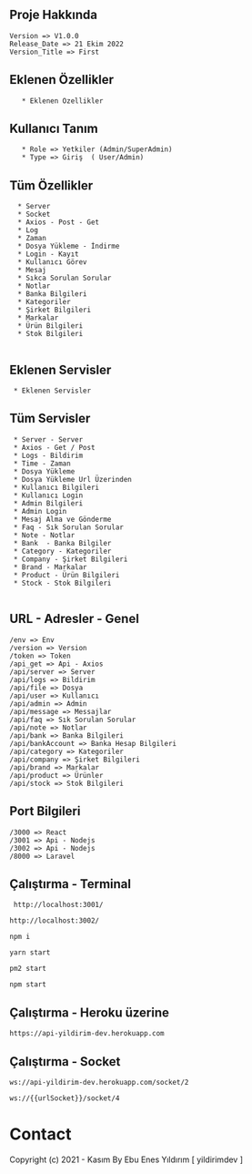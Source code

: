  ## Proje Hakkında

 ```
 Version => V1.0.0
 Release_Date => 21 Ekim 2022
 Version_Title => First
  ```

 ## Eklenen Özellikler

 ```
    * Eklenen Özellikler
  ```
  
  ## Kullanıcı Tanım
 ```
    * Role => Yetkiler (Admin/SuperAdmin)
    * Type => Giriş  ( User/Admin)
  ```
  
  ## Tüm Özellikler

 ```
   * Server
   * Socket
   * Axios - Post - Get
   * Log
   * Zaman
   * Dosya Yükleme - İndirme
   * Login - Kayıt
   * Kullanıcı Görev
   * Mesaj
   * Sıkca Sorulan Sorular
   * Notlar
   * Banka Bilgileri
   * Kategoriler
   * Şirket Bilgileri
   * Markalar
   * Ürün Bilgileri
   * Stok Bilgileri
   
  ```
  
  ## Eklenen Servisler

 ```
  * Eklenen Servisler  
  ```
  
## Tüm Servisler

 ```
  * Server - Server
  * Axios - Get / Post
  * Logs - Bildirim
  * Time - Zaman
  * Dosya Yükleme
  * Dosya Yükleme Url Üzerinden
  * Kullanıcı Bilgileri
  * Kullanıcı Login
  * Admin Bilgileri
  * Admin Login
  * Mesaj Alma ve Gönderme
  * Faq - Sık Sorulan Sorular
  * Note - Notlar
  * Bank  - Banka Bilgiler
  * Category - Kategoriler
  * Company - Şirket Bilgileri
  * Brand - Markalar
  * Product - Ürün Bilgileri
  * Stock - Stok Bilgileri
  
  ```

 ## URL - Adresler - Genel

 ```
 /env => Env
 /version => Version
 /token => Token
 /api_get => Api - Axios
 /api/server => Server
 /api/logs => Bildirim
 /api/file => Dosya
 /api/user => Kullanıcı
 /api/admin => Admin
 /api/message => Messajlar
 /api/faq => Sık Sorulan Sorular
 /api/note => Notlar
 /api/bank => Banka Bilgileri
 /api/bankAccount => Banka Hesap Bilgileri
 /api/category => Kategoriler
 /api/company => Şirket Bilgileri
 /api/brand => Markalar
 /api/product => Ürünler
 /api/stock => Stok Bilgileri
 
  ```
  
  
## Port Bilgileri

 ```
 /3000 => React
 /3001 => Api - Nodejs
 /3002 => Api - Nodejs
 /8000 => Laravel
  ```

## Çalıştırma - Terminal

 ```
  http://localhost:3001/
 ```
  ```
  http://localhost:3002/
 ```
```
npm i
```

```
yarn start
```
```
pm2 start
```
```
npm start
```

## Çalıştırma - Heroku üzerine

```
https://api-yildirim-dev.herokuapp.com
```

## Çalıştırma - Socket

```
ws://api-yildirim-dev.herokuapp.com/socket/2
```
```
ws://{{urlSocket}}/socket/4
```


# Contact
Copyright (c) 2021 - Kasım  By Ebu Enes Yıldırım [ yildirimdev ]
